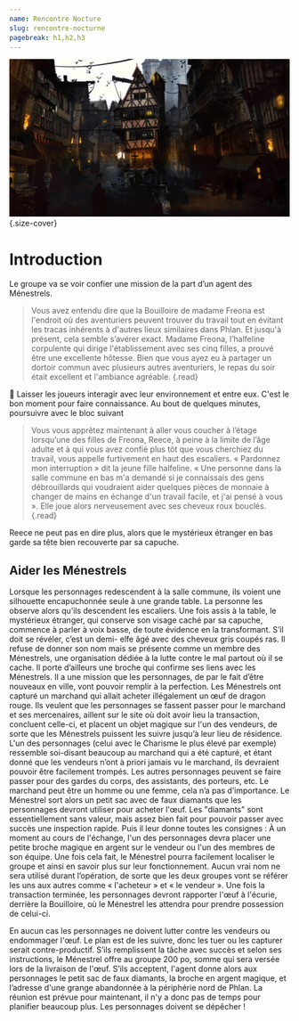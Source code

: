 ```yaml
---
name: Rencontre Nocture
slug: rencontre-nocturne
pagebreak: h1,h2,h3
---
```


![heading](./ressources/phlan.jpg){.size-cover}

# Introduction

Le groupe va se voir confier une mission de la part d’un agent des Ménestrels.

> Vous avez entendu dire que la Bouilloire de madame Freona est l'endroit où des aventuriers peuvent trouver du travail tout en évitant les tracas inhérents à d'autres lieux similaires dans Phlan. Et jusqu'à présent, cela semble s’avérer exact. Madame Freona, l’halfeline corpulente qui dirige l'établissement avec ses cinq filles, a prouvé être une excellente hôtesse.
> Bien que vous ayez eu à partager un dortoir commun avec plusieurs autres aventuriers, le repas du soir était excellent et l'ambiance agréable.
{.read}


🔵 Laisser les joueurs interagir avec leur environnement et entre eux. C'est le bon moment pour faire connaissance. Au bout de quelques minutes, poursuivre avec le bloc suivant

>  Vous vous apprêtez maintenant à aller vous coucher à l’étage lorsqu’une des filles de Freona, Reece, à peine à la limite de l’âge adulte et à qui vous avez confié plus tôt que vous cherchiez du travail, vous appelle furtivement en haut des escaliers. « Pardonnez mon interruption » dit la jeune fille halfeline. « Une personne dans la salle commune en bas m'a demandé si je connaissais des gens débrouillards qui voudraient aider quelques pièces de monnaie à changer de mains en échange d'un travail facile, et j'ai pensé à vous ». Elle joue alors nerveusement avec ses cheveux roux bouclés.
{.read}

Reece ne peut pas en dire plus, alors que le mystérieux étranger en bas garde sa tête bien recouverte par sa capuche.

## Aider les Ménestrels

Lorsque les personnages redescendent à la salle commune, ils voient une silhouette encapuchonnée seule à une grande table. La personne les observe alors qu’ils descendent les escaliers.
Une fois assis à la table, le mystérieux étranger, qui conserve son visage caché par sa capuche, commence à parler à voix basse, de toute évidence en la transformant. S’il doit se révéler, c’est un demi- elfe âgé avec des cheveux gris coupés ras.
Il refuse de donner son nom mais se présente comme un membre des Ménestrels, une organisation dédiée à la lutte contre le mal partout où il se cache. Il porte d’ailleurs une broche qui confirme ses liens avec les Ménestrels.
Il a une mission que les personnages, de par le
fait d’être nouveaux en ville, vont pouvoir remplir
à la perfection. Les Ménestrels ont capturé un marchand qui allait acheter illégalement un œuf de dragon rouge. Ils veulent que les personnages se fassent passer pour le marchand et ses mercenaires, aillent sur le site où doit avoir lieu la transaction, concluent celle-ci, et placent un objet magique sur l'un des vendeurs, de sorte que les Ménestrels puissent les suivre jusqu’à leur lieu
de résidence.
L'un des personnages (celui avec le Charisme le plus élevé par exemple) ressemble soi-disant beaucoup au marchand qui a été capturé, et étant donné que les vendeurs n’ont à priori jamais vu le marchand, ils devraient pouvoir être facilement trompés. Les autres personnages peuvent se faire passer pour des gardes du corps, des assistants, des porteurs, etc. Le marchand peut être un homme ou une femme, cela n’a pas d’importance.
Le Ménestrel sort alors un petit sac avec de faux diamants que les personnages devront utiliser pour acheter l'œuf. Les "diamants" sont essentiellement sans valeur, mais assez bien fait pour pouvoir passer avec succès une inspection rapide. Puis il leur donne toutes les consignes :
À un moment au cours de l'échange, l'un des personnages devra placer une petite broche magique en argent sur le vendeur ou l'un des membres de son équipe. Une fois cela fait, le Ménestrel pourra facilement localiser le groupe et ainsi en savoir plus sur leur fonctionnement.
Aucun vrai nom ne sera utilisé durant l’opération, de sorte que les deux groupes vont se référer les uns aux autres comme « l'acheteur » et « le vendeur ».
Une fois la transaction terminée, les personnages devront rapporter l'œuf à l'écurie, derrière la Bouilloire, où le Ménestrel les attendra pour prendre possession de celui-ci.

En aucun cas les personnages ne doivent lutter contre les vendeurs ou endommager l'œuf. Le plan est de les suivre, donc les tuer ou les capturer serait contre-productif.
S’ils remplissent la tâche avec succès et selon ses instructions, le Ménestrel offre au groupe 200 po, somme qui sera versée lors de la livraison de l'œuf.
S’ils acceptent, l'agent donne alors aux personnages le petit sac de faux diamants, la broche en argent magique, et l’adresse d'une grange abandonnée à la périphérie nord de Phlan.
La réunion est prévue pour maintenant, il n'y a donc pas de temps pour planifier beaucoup plus. Les personnages doivent se dépêcher !
